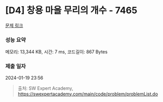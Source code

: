 # [D4] 창용 마을 무리의 개수 - 7465 

[문제 링크](https://swexpertacademy.com/main/code/problem/problemDetail.do?contestProbId=AWngfZVa9XwDFAQU) 

### 성능 요약

메모리: 13,344 KB, 시간: 7 ms, 코드길이: 867 Bytes

### 제출 일자

2024-01-19 23:56



> 출처: SW Expert Academy, https://swexpertacademy.com/main/code/problem/problemList.do